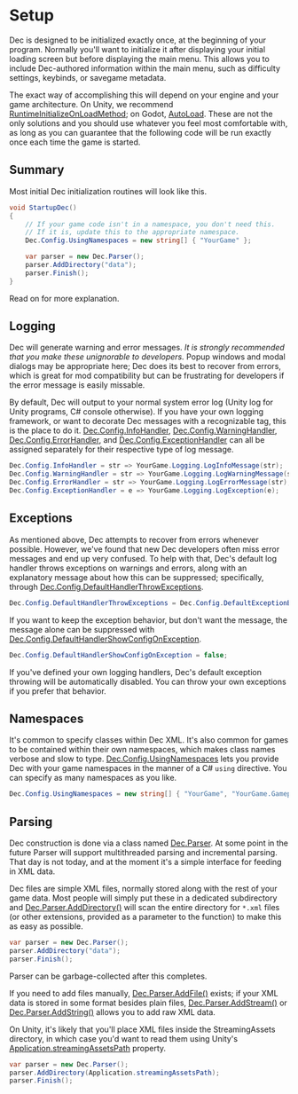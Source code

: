 # Setup

Dec is designed to be initialized exactly once, at the beginning of your program. Normally you'll want to initialize it after displaying your initial loading screen but before displaying the main menu. This allows you to include Dec-authored information within the main menu, such as difficulty settings, keybinds, or savegame metadata.

The exact way of accomplishing this will depend on your engine and your game architecture. On Unity, we recommend <a href="https://docs.unity3d.com/ScriptReference/RuntimeInitializeOnLoadMethodAttribute-ctor.html">RuntimeInitializeOnLoadMethod</a>; on Godot, <a href="https://docs.godotengine.org/en/stable/getting_started/step_by_step/singletons_autoload.html">AutoLoad</a>. These are not the only solutions and you should use whatever you feel most comfortable with, as long as you can guarantee that the following code will be run exactly once each time the game is started.

## Summary

Most initial Dec initialization routines will look like this.

```cs
void StartupDec()
{
    // If your game code isn't in a namespace, you don't need this.
    // If it is, update this to the appropriate namespace.
    Dec.Config.UsingNamespaces = new string[] { "YourGame" };

    var parser = new Dec.Parser();
    parser.AddDirectory("data");
    parser.Finish();
}
```

Read on for more explanation.

## Logging

Dec will generate warning and error messages. <i>It is strongly recommended that you make these unignorable to developers.</i> Popup windows and modal dialogs may be appropriate here; Dec does its best to recover from errors, which is great for mod compatibility but can be frustrating for developers if the error message is easily missable.

By default, Dec will output to your normal system error log (Unity log for Unity programs, C# console otherwise). If you have your own logging framework, or want to decorate Dec messages with a recognizable tag, this is the place to do it. [Dec.Config.InfoHandler](xref:Dec.Config.InfoHandler), [Dec.Config.WarningHandler](xref:Dec.Config.WarningHandler), [Dec.Config.ErrorHandler](xref:Dec.Config.ErrorHandler), and [Dec.Config.ExceptionHandler](xref:Dec.Config.ExceptionHandler) can all be assigned separately for their respective type of log message.

```cs
Dec.Config.InfoHandler = str => YourGame.Logging.LogInfoMessage(str);
Dec.Config.WarningHandler = str => YourGame.Logging.LogWarningMessage(str);
Dec.Config.ErrorHandler = str => YourGame.Logging.LogErrorMessage(str);
Dec.Config.ExceptionHandler = e => YourGame.Logging.LogException(e);
```

## Exceptions

As mentioned above, Dec attempts to recover from errors whenever possible. However, we've found that new Dec developers often miss error messages and end up very confused. To help with that, Dec's default log handler throws exceptions on warnings and errors, along with an explanatory message about how this can be suppressed; specifically, through [Dec.Config.DefaultHandlerThrowExceptions](xref:Dec.Config.DefaultHandlerThrowExceptions).

```cs
Dec.Config.DefaultHandlerThrowExceptions = Dec.Config.DefaultExceptionBehavior.Never;
```

If you want to keep the exception behavior, but don't want the message, the message alone can be suppressed with [Dec.Config.DefaultHandlerShowConfigOnException](xref:Dec.Config.DefaultHandlerShowConfigOnException).

```cs
Dec.Config.DefaultHandlerShowConfigOnException = false;
```

If you've defined your own logging handlers, Dec's default exception throwing will be automatically disabled. You can throw your own exceptions if you prefer that behavior.

## Namespaces

It's common to specify classes within Dec XML. It's also common for games to be contained within their own namespaces, which makes class names verbose and slow to type. [Dec.Config.UsingNamespaces](xref:Dec.Config.UsingNamespaces) lets you provide Dec with your game namespaces in the manner of a C# `using` directive. You can specify as many namespaces as you like.

```cs
Dec.Config.UsingNamespaces = new string[] { "YourGame", "YourGame.Gameplay" };
```

## Parsing

Dec construction is done via a class named [Dec.Parser](xref:Dec.Parser). At some point in the future Parser will support multithreaded parsing and incremental parsing. That day is not today, and at the moment it's a simple interface for feeding in XML data.

Dec files are simple XML files, normally stored along with the rest of your game data. Most people will simply put these in a dedicated subdirectory and [Dec.Parser.AddDirectory()](xref:Dec.Parser.AddDirectory*) will scan the entire directory for `*.xml` files (or other extensions, provided as a parameter to the function) to make this as easy as possible.

```cs
var parser = new Dec.Parser();
parser.AddDirectory("data");
parser.Finish();
```

Parser can be garbage-collected after this completes.

If you need to add files manually, [Dec.Parser.AddFile()](xref:Dec.Parser.AddFile*) exists; if your XML data is stored in some format besides plain files, [Dec.Parser.AddStream()](xref:Dec.Parser.AddStream*) or [Dec.Parser.AddString()](xref:Dec.Parser.AddString*) allows you to add raw XML data.

On Unity, it's likely that you'll place XML files inside the StreamingAssets directory, in which case you'd want to read them using Unity's [Application.streamingAssetsPath](https://docs.unity3d.com/ScriptReference/Application-streamingAssetsPath.html) property.

```cs
var parser = new Dec.Parser();
parser.AddDirectory(Application.streamingAssetsPath);
parser.Finish();
```
